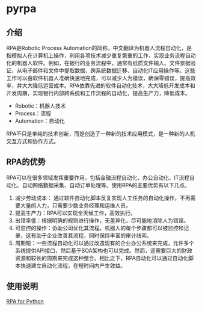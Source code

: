 # pyrpa

## 介绍
RPA是Robotic Process Automation的简称，中文翻译为机器人流程自动化，是指模拟人在计算机上操作，利用各项技术减少重复繁重的工作，实现业务流程自动化的机器人软件。例如，在银行的业务流程中，通常有纸质文件输入、文件票据验证、从电子邮件和文件中提取数据、跨系统数据迁移、自动化IT应用操作等。这些工作可以由软件机器人准确快速地完成，可以减少人为错误，确保零错误，提高效率，并大大降低运营成本。RPA依靠先进的软件自动化技术，大大降低开发成本和开发周期，实现银行内部跨系统和工作流程的自动化，提高生产力，降低成本。
* Robotic：机器人技术
* Process：流程
* Automation：自动化  

RPA不只是单纯的技术创新，而是创造了一种新的技术应用模式，是一种新的人机交互方式和协作方式。

## RPA的优势
RPA可以在很多领域发挥重要作用，包括金融流程自动化、办公自动化、IT流程自动化、自动网络数据采集、自动订单处理等。使用RPA的主要优势有以下几点。  
1. 减少劳动成本： 通过软件自动化脚本反复实现人工任务的自动化操作，不再需要大量的人力，只需要少数业务经理和运维人员。
1. 提高生产力：RPA可以实现全天候工作，高效执行。
1. 出错率低：根据明确的规则进行操作，无差异化，尽可能地消除人为错误。
1. 可监控的操作：协助公司优化其流程。机器人的每个步骤都可以被监控和记录，这有助于企业改善其流程，同时保持丰富的审计线索。
1. 周期短：一些流程自动化可以通过改造现有的企业办公系统来完成，允许多个系统提供API接口，然后基于SOA架构也可以完成。然而，这需要巨大的财政资源和较长的周期来完成这种整合。相比之下，RPA自动化可以通过自动化脚本快速建立自动化流程，在短时间内产生效益。

## 使用说明
[RPA for Python](RPA%20for%20Python.md)
